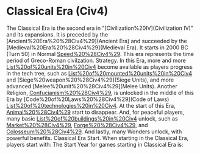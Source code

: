 # Classical Era (Civ4)

The Classical Era is the second era in "[Civilization%20IV](Civilization IV)" and its expansions. It is preceded by the [Ancient%20Era%20%28Civ4%29](Ancient Era) and succeeded by the [Medieval%20Era%20%28Civ4%29](Medieval Era). It starts in 2000 BC (Turn 50) in Normal [Speed%20%28Civ4%29](Speed). This era represents the time period of Greco-Roman civilzation.
Strategy.
In this Era, more and more [List%20of%20units%20in%20Civ4](Units) become available as players progress in the tech tree, such as [List%20of%20mounted%20units%20in%20Civ4](Mounted) and [Siege%20weapon%20%28Civ4%29](Siege Units), and more advanced [Melee%20unit%20%28Civ4%29](Melee Units). Another Religion, [Confucianism%20%28Civ4%29](Confucianism), is unlocked in the middle of this Era by [Code%20of%20Laws%20%28Civ4%29](Code of Laws) [List%20of%20technologies%20in%20Civ4](Technology). At the start of this Era, [Animal%20%28Civ4%29](Animals) start to disappear. And, for peaceful players, many basic [List%20of%20buildings%20in%20Civ4](Buildings) unlock, such as [Market%20%28Civ4%29](Market), [Forge%20%28Civ4%29](Forge), and [Colosseum%20%28Civ4%29](Colosseum). And lastly, many Wonders unlock, with powerful benefits.
Classical Era Start.
When starting in the Classical Era, players start with:
The Start Year for games starting in Classical Era is: